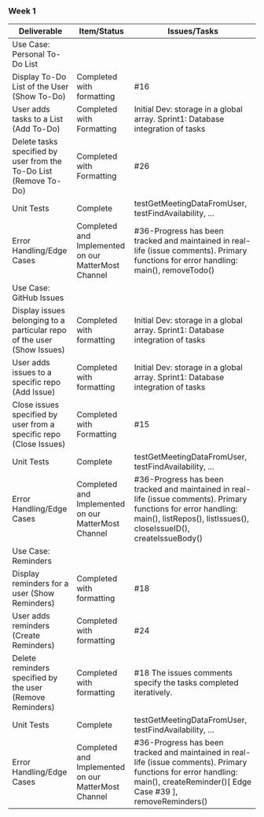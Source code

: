### Week 1

| Deliverable | Item/Status | Issues/Tasks |
| --- | --- | --- |
| Use Case: Personal To-Do List  |  |   |
| Display To-Do List of the User (Show To-Do) | Completed with formatting | #16 |
| User adds tasks to a List (Add To-Do)| Completed with Formatting | Initial Dev: storage in a global array. Sprint1: Database integration of tasks |
| Delete tasks specified by user from the To-Do List (Remove To-Do) | Completed with Formatting | #26 |
| Unit Tests | Complete | testGetMeetingDataFromUser, testFindAvailability, ... |
| Error Handling/Edge Cases | Completed and Implemented on our MatterMost Channel | #36-Progress has been tracked and maintained in real-life (issue comments). Primary functions for error handling: main(), removeTodo() |
| Use Case: GitHub Issues |  |   |
| Display issues belonging to a particular repo of the user (Show Issues) | Completed with formatting | Initial Dev: storage in a global array. Sprint1: Database integration of tasks |
| User adds issues to a specific repo (Add Issue)| Completed with formatting | Initial Dev: storage in a global array. Sprint1: Database integration of tasks |
| Close issues specified by user from a specific repo (Close Issues) | Completed with Formatting | #15 |
| Unit Tests | Complete | testGetMeetingDataFromUser, testFindAvailability, ... |
| Error Handling/Edge Cases | Completed and Implemented on our MatterMost Channel | #36-Progress has been tracked and maintained in real-life (issue comments). Primary functions for error handling: main(), listRepos(), listIssues(), closeIssueID(), createIssueBody() |
| Use Case: Reminders |  |   |
| Display reminders for a user (Show Reminders) | Completed with formatting | #18 |
| User adds reminders (Create Reminders)| Completed with formatting | #24 |
| Delete reminders specified by the user (Remove Reminders) | Completed with formatting | #18 The issues comments specify the tasks completed iteratively. |
| Unit Tests | Complete | testGetMeetingDataFromUser, testFindAvailability, ... |
| Error Handling/Edge Cases | Completed and Implemented on our MatterMost Channel | #36-Progress has been tracked and maintained in real-life (issue comments). Primary functions for error handling: main(), createReminder()[ Edge Case #39 ], removeReminders() |
